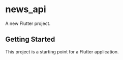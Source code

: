 # news_api

A new Flutter project.

## Getting Started

This project is a starting point for a Flutter application.


